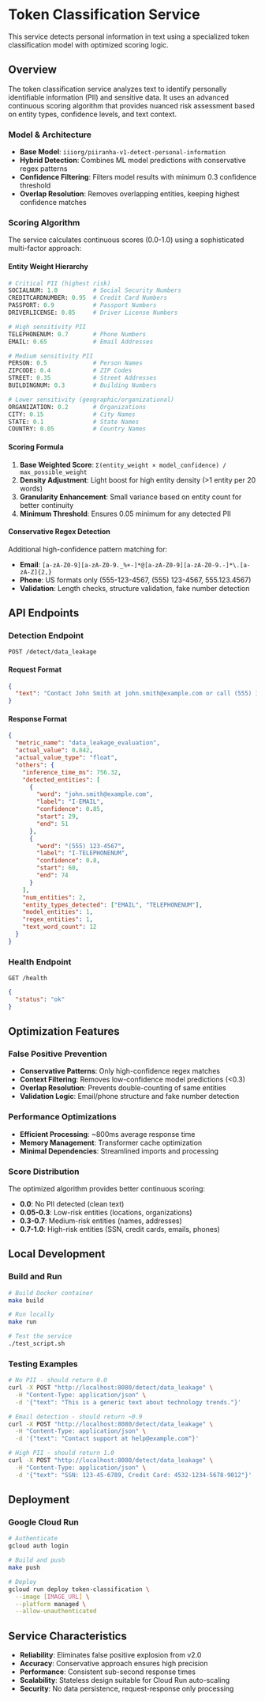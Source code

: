 # Token Classification Service

This service detects personal information in text using a specialized token classification model with optimized scoring logic.

## Overview

The token classification service analyzes text to identify personally identifiable information (PII) and sensitive data. It uses an advanced continuous scoring algorithm that provides nuanced risk assessment based on entity types, confidence levels, and text context.

### Model & Architecture

- **Base Model**: `iiiorg/piiranha-v1-detect-personal-information`
- **Hybrid Detection**: Combines ML model predictions with conservative regex patterns
- **Confidence Filtering**: Filters model results with minimum 0.3 confidence threshold
- **Overlap Resolution**: Removes overlapping entities, keeping highest confidence matches

### Scoring Algorithm

The service calculates continuous scores (0.0-1.0) using a sophisticated multi-factor approach:

#### Entity Weight Hierarchy
```python
# Critical PII (highest risk)
SOCIALNUM: 1.0          # Social Security Numbers
CREDITCARDNUMBER: 0.95  # Credit Card Numbers
PASSPORT: 0.9           # Passport Numbers
DRIVERLICENSE: 0.85     # Driver License Numbers

# High sensitivity PII
TELEPHONENUM: 0.7       # Phone Numbers
EMAIL: 0.65             # Email Addresses

# Medium sensitivity PII
PERSON: 0.5             # Person Names
ZIPCODE: 0.4            # ZIP Codes
STREET: 0.35            # Street Addresses
BUILDINGNUM: 0.3        # Building Numbers

# Lower sensitivity (geographic/organizational)
ORGANIZATION: 0.2       # Organizations
CITY: 0.15              # City Names
STATE: 0.1              # State Names
COUNTRY: 0.05           # Country Names
```

#### Scoring Formula
1. **Base Weighted Score**: `Σ(entity_weight × model_confidence) / max_possible_weight`
2. **Density Adjustment**: Light boost for high entity density (>1 entity per 20 words)
3. **Granularity Enhancement**: Small variance based on entity count for better continuity
4. **Minimum Threshold**: Ensures 0.05 minimum for any detected PII

#### Conservative Regex Detection
Additional high-confidence pattern matching for:
- **Email**: `[a-zA-Z0-9][a-zA-Z0-9._%+-]*@[a-zA-Z0-9][a-zA-Z0-9.-]*\.[a-zA-Z]{2,}`
- **Phone**: US formats only (555-123-4567, (555) 123-4567, 555.123.4567)
- **Validation**: Length checks, structure validation, fake number detection

## API Endpoints

### Detection Endpoint

`POST /detect/data_leakage`

#### Request Format
```json
{
  "text": "Contact John Smith at john.smith@example.com or call (555) 123-4567"
}
```

#### Response Format
```json
{
  "metric_name": "data_leakage_evaluation",
  "actual_value": 0.842,
  "actual_value_type": "float",
  "others": {
    "inference_time_ms": 756.32,
    "detected_entities": [
      {
        "word": "john.smith@example.com",
        "label": "I-EMAIL",
        "confidence": 0.85,
        "start": 29,
        "end": 51
      },
      {
        "word": "(555) 123-4567",
        "label": "I-TELEPHONENUM", 
        "confidence": 0.8,
        "start": 60,
        "end": 74
      }
    ],
    "num_entities": 2,
    "entity_types_detected": ["EMAIL", "TELEPHONENUM"],
    "model_entities": 1,
    "regex_entities": 1,
    "text_word_count": 12
  }
}
```

### Health Endpoint

`GET /health`
```json
{
  "status": "ok"
}
```

## Optimization Features

### False Positive Prevention
- **Conservative Patterns**: Only high-confidence regex matches
- **Context Filtering**: Removes low-confidence model predictions (<0.3)
- **Overlap Resolution**: Prevents double-counting of same entities
- **Validation Logic**: Email/phone structure and fake number detection

### Performance Optimizations
- **Efficient Processing**: ~800ms average response time
- **Memory Management**: Transformer cache optimization
- **Minimal Dependencies**: Streamlined imports and processing

### Score Distribution
The optimized algorithm provides better continuous scoring:
- **0.0**: No PII detected (clean text)
- **0.05-0.3**: Low-risk entities (locations, organizations)
- **0.3-0.7**: Medium-risk entities (names, addresses)
- **0.7-1.0**: High-risk entities (SSN, credit cards, emails, phones)

## Local Development

### Build and Run
```bash
# Build Docker container
make build

# Run locally
make run

# Test the service
./test_script.sh
```

### Testing Examples
```bash
# No PII - should return 0.0
curl -X POST "http://localhost:8080/detect/data_leakage" \
  -H "Content-Type: application/json" \
  -d '{"text": "This is a generic text about technology trends."}'

# Email detection - should return ~0.9
curl -X POST "http://localhost:8080/detect/data_leakage" \
  -H "Content-Type: application/json" \
  -d '{"text": "Contact support at help@example.com"}'

# High PII - should return 1.0
curl -X POST "http://localhost:8080/detect/data_leakage" \
  -H "Content-Type: application/json" \
  -d '{"text": "SSN: 123-45-6789, Credit Card: 4532-1234-5678-9012"}'
```

## Deployment

### Google Cloud Run
```bash
# Authenticate
gcloud auth login

# Build and push
make push

# Deploy
gcloud run deploy token-classification \
  --image [IMAGE_URL] \
  --platform managed \
  --allow-unauthenticated
```

## Service Characteristics

- **Reliability**: Eliminates false positive explosion from v2.0
- **Accuracy**: Conservative approach ensures high precision
- **Performance**: Consistent sub-second response times
- **Scalability**: Stateless design suitable for Cloud Run auto-scaling
- **Security**: No data persistence, request-response only processing 